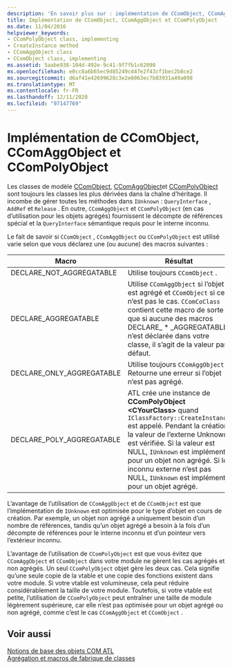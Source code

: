 ```yaml
---
description: 'En savoir plus sur : implémentation de CComObject, CComAggObject et CComPolyObject'
title: Implémentation de CComObject, CComAggObject et CComPolyObject
ms.date: 11/04/2016
helpviewer_keywords:
- CComPolyObject class, implementing
- CreateInstance method
- CComAggObject class
- CComObject class, implementing
ms.assetid: 5aabe938-104d-492e-9c41-9f7fb1c62098
ms.openlocfilehash: e0cc8a6b65ec9d85249cd47e2f43cf1bec2b8ce2
ms.sourcegitcommit: d6af41e42699628c3e2e6063ec7b03931a49a098
ms.translationtype: MT
ms.contentlocale: fr-FR
ms.lasthandoff: 12/11/2020
ms.locfileid: "97147769"
---
```

# <a name="implementing-ccomobject-ccomaggobject-and-ccompolyobject"></a>Implémentation de CComObject, CComAggObject et CComPolyObject

Les classes de modèle [CComObject](../atl/reference/ccomobject-class.md), [CComAggObject](../atl/reference/ccomaggobject-class.md)et [CComPolyObject](../atl/reference/ccompolyobject-class.md) sont toujours les classes les plus dérivées dans la chaîne d’héritage. Il incombe de gérer toutes les méthodes dans `IUnknown` : `QueryInterface` , `AddRef` et `Release` . En outre, `CComAggObject` et `CComPolyObject` (en cas d’utilisation pour les objets agrégés) fournissent le décompte de références spécial et la `QueryInterface` sémantique requis pour le interne inconnu.

Le fait de savoir si `CComObject` , `CComAggObject` ou `CComPolyObject` est utilisé varie selon que vous déclarez une (ou aucune) des macros suivantes :

|Macro|Résultat|
|-----------|------------|
|DECLARE_NOT_AGGREGATABLE|Utilise toujours `CComObject` .|
|DECLARE_AGGREGATABLE|Utilise `CComAggObject` si l’objet est agrégé et `CComObject` si ce n’est pas le cas. `CComCoClass` contient cette macro de sorte que si aucune des macros DECLARE_ * _AGGREGATABLE n’est déclarée dans votre classe, il s’agit de la valeur par défaut.|
|DECLARE_ONLY_AGGREGATABLE|Utilise toujours `CComAggObject` . Retourne une erreur si l’objet n’est pas agrégé.|
|DECLARE_POLY_AGGREGATABLE|ATL crée une instance de **CComPolyObject \<CYourClass>** quand `IClassFactory::CreateInstance` est appelé. Pendant la création, la valeur de l’externe Unknown est vérifiée. Si la valeur est NULL, `IUnknown` est implémenté pour un objet non agrégé. Si le inconnu externe n’est pas NULL, `IUnknown` est implémenté pour un objet agrégé.|

L’avantage de l’utilisation de `CComAggObject` et de `CComObject` est que l’implémentation de `IUnknown` est optimisée pour le type d’objet en cours de création. Par exemple, un objet non agrégé a uniquement besoin d’un nombre de références, tandis qu’un objet agrégé a besoin à la fois d’un décompte de références pour le interne inconnu et d’un pointeur vers l’extérieur inconnu.

L’avantage de l’utilisation de `CComPolyObject` est que vous évitez que `CComAggObject` et `CComObject` dans votre module ne gèrent les cas agrégés et non agrégés. Un seul `CComPolyObject` objet gère les deux cas. Cela signifie qu’une seule copie de la vtable et une copie des fonctions existent dans votre module. Si votre vtable est volumineuse, cela peut réduire considérablement la taille de votre module. Toutefois, si votre vtable est petite, l’utilisation de `CComPolyObject` peut entraîner une taille de module légèrement supérieure, car elle n’est pas optimisée pour un objet agrégé ou non agrégé, comme c’est le cas `CComAggObject` et `CComObject` .

## <a name="see-also"></a>Voir aussi

[Notions de base des objets COM ATL](../atl/fundamentals-of-atl-com-objects.md)<br/>
[Agrégation et macros de fabrique de classes](../atl/reference/aggregation-and-class-factory-macros.md)
